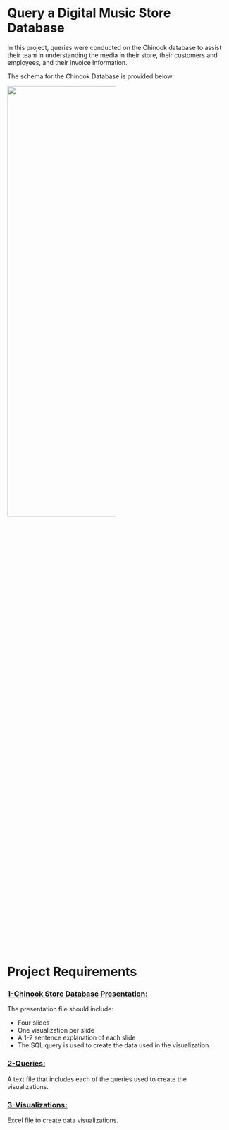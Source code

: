 # Query a Digital Music Store Database

In this project, queries were conducted on the Chinook database to assist their team in understanding the media in their store, their customers and employees, and their invoice information.

The schema for the Chinook Database is provided below:

<img src="https://video.udacity-data.com/topher/2017/June/5956d5ee_screen-shot-2017-06-29-at-10.51.15-pm/screen-shot-2017-06-29-at-10.51.15-pm.png" width=70% height=50%>


# Project Requirements

 ###   [1-Chinook Store Database Presentation:](https://github.com/RawanAlsaedi/Query-a-Digital-Music-Store-Database/blob/main/SQL_Project.pdf)
The presentation file should include:

- Four slides
- One visualization per slide
- A 1-2 sentence explanation of each slide
- The SQL query is used to create the data used in the visualization.


###   [2-Queries:](https://github.com/RawanAlsaedi/Query-a-Digital-Music-Store-Database/blob/main/SQL_Project.txt)
A text file that includes each of the queries used to create the visualizations.



###  [3-Visualizations:](https://github.com/RawanAlsaedi/Query-a-Digital-Music-Store-Database/blob/main/SQL_Project.xlsx)
Excel file to create data visualizations. 
